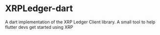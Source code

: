 # XRPLedger-dart
A dart implementation of the XRP Ledger Client library. A small tool to help flutter devs get started using XRP

